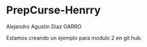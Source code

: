 # PrepCurse-Henrry
Alejandro Agustin Diaz GARRO    

Estamos creando un ejemplo para modulo 2 en git hub.
